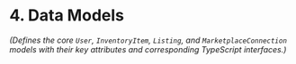 # 4. Data Models
*(Defines the core `User`, `InventoryItem`, `Listing`, and `MarketplaceConnection` models with their key attributes and corresponding TypeScript interfaces.)*
